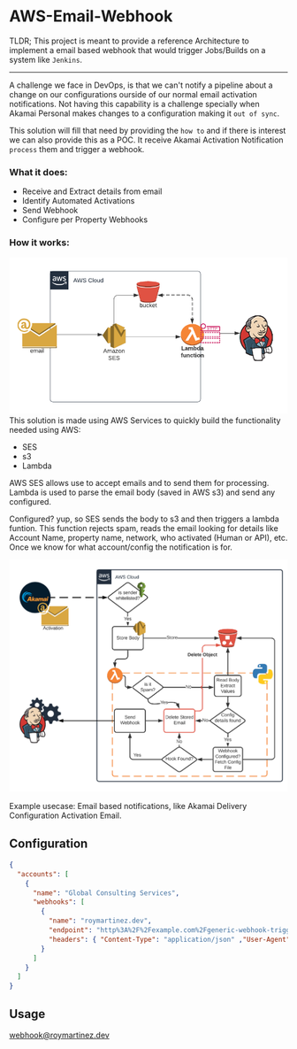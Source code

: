 # AWS-Email-Webhook

TLDR; This project is meant to provide a reference Architecture to implement a email based webhook that would trigger Jobs/Builds on a system like `Jenkins`.

---

A challenge we face in DevOps, is that we can't notify a pipeline about a change on our configurations ourside of our normal email activation notifications. Not having this capability is a challenge specially when Akamai Personal makes changes to a configuration making it `out of sync`. 

This solution will fill that need by providing the `how to` and if there is interest we can also provide this as a POC. It receive Akamai Activation Notification `process` them and trigger a webhook. 

### What it does:
* Receive and Extract details from email
* Identify Automated Activations
* Send Webhook
* Configure per Property Webhooks

### How it works:
![Configuration/Arch.png](Documentation/Arch.png)
This solution is made using AWS Services to quickly build the functionality needed using AWS: 
* SES
* s3
* Lambda

AWS SES allows use to accept emails and to send them for processing. Lambda is used to parse the email body (saved in AWS s3) and send any configured. 

Configured? yup, so SES sends the body to s3 and then triggers a lambda funtion. This function rejects spam, reads the email looking for details like Account Name, property name, network, who activated (Human or API), etc. Once we know for what account/config the notification is for.

![Documentation/flow.png](Documentation/flow.png)


Example usecase: Email based notifications, like Akamai Delivery Configuration Activation Email.


## Configuration 

```json
{
  "accounts": [
    {
      "name": "Global Consulting Services",
      "webhooks": [
        {
          "name": "roymartinez.dev",
          "endpoint": "http%3A%2F%2Fexample.com%2Fgeneric-webhook-trigger%2Finvoke%3Ftoken%3D7bf349ff546c43b9b62fb2b6e72f0a58",
          "headers": { "Content-Type": "application/json" ,"User-Agent":"Webhook"}
        }
      ]
    }
  ]
}
```
## Usage

webhook@roymartinez.dev